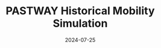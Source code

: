 ---
title: "PASTWAY Historical Mobility Simulation"
date: 2024-07-25
draft: false
tags: ["projects"]
externalUrl: "https://turban.shinyapps.io/PASTWAY/"
---